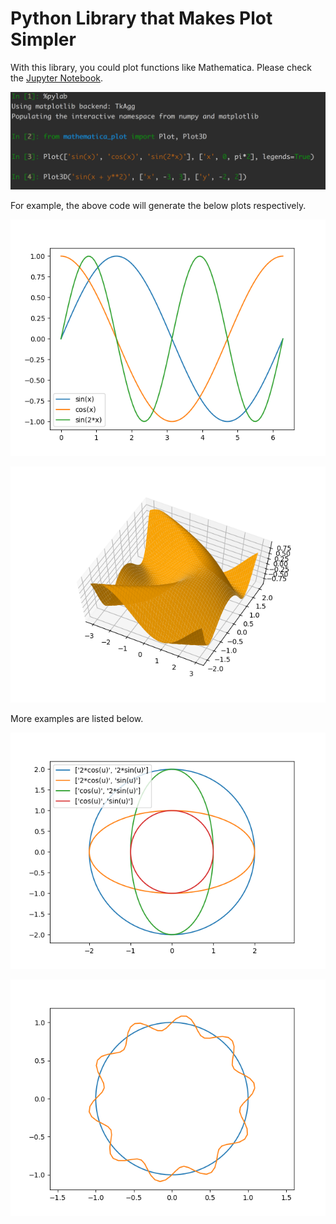 # Python Library that Makes Plot Simpler
With this library, you could plot functions like
Mathematica. Please check the [Jupyter Notebook](notebooks/examples.ipynb).

![code](images/code-example.png)

For example, the above code will generate the below plots respectively.

![Plot](images/plot-example.png)

![Plot3D](images/plot3d-example.png)

More examples are listed below.

![ParametricPlot](images/parametric-example.png)

![PolarPlot](images/polarplot-example.png)

